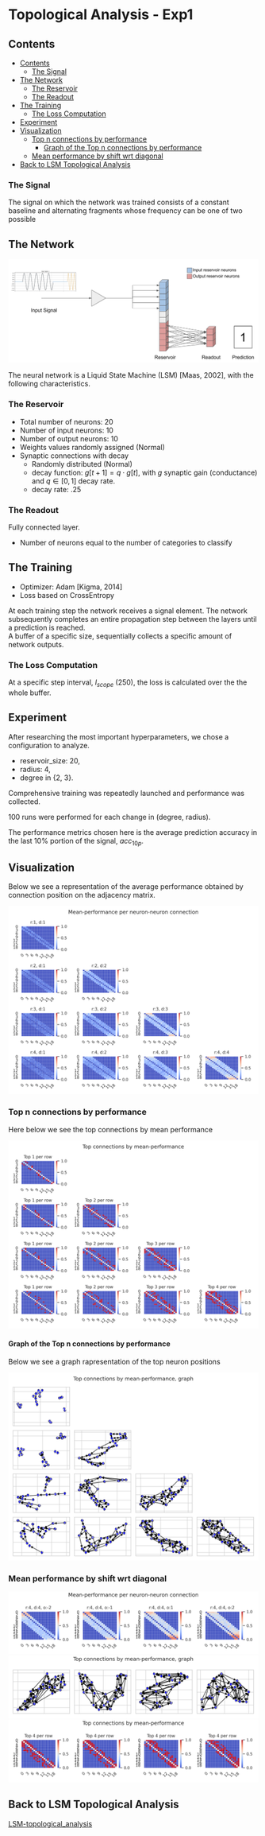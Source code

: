 # Topological Analysis - Exp1

## Contents
- [Contents](#contents)
  - [The Signal](#the-signal)
- [The Network](#the-network)
  - [The Reservoir](#the-reservoir)
  - [The Readout](#the-readout)
- [The Training](#the-training)
  - [The Loss Computation](#the-loss-computation)
- [Experiment](#experiment)
- [Visualization](#visualization)
  - [Top n connections by performance](#top-n-connections-by-performance)
    - [Graph of the Top n connections by performance](#graph-of-the-top-n-connections-by-performance)
  - [Mean performance by shift wrt diagonal](#mean-performance-by-shift-wrt-diagonal)
- [Back to LSM Topological Analysis](#back-to-lsm-topological-analysis)

### The Signal
The signal on which the network was trained consists of a constant baseline and alternating fragments whose frequency can be one of two possible

## The Network

<img src='./imgs/network1.png'>

The neural network is a Liquid State Machine (LSM) \[Maas, 2002\], with the following characteristics.

### The Reservoir

* Total number of neurons: 20
* Number of input neurons: 10
* Number of output neurons: 10
* Weights values randomly assigned (Normal)
* Synaptic connections with decay
   * Randomly distributed (Normal)
   * decay function: $g[t+1] = q \cdot g[t]$, with $g$ synaptic gain (conductance) and $q \in [0, 1]$ decay rate.
   * decay rate: .25

### The Readout

Fully connected layer.
* Number of neurons equal to the number of categories to classify

## The Training

* Optimizer: Adam \[Kigma, 2014\]
* Loss based on CrossEntropy

At each training step the network receives a signal element.
The network subsequently completes an entire propagation step between the layers until a prediction is reached.  
A buffer of a specific size, sequentially collects a specific amount of network outputs.

### The Loss Computation
At a specific step interval, $l_{scope}$ (250), the loss is calculated over the the whole buffer.


## Experiment
After researching the most important hyperparameters,
we chose a configuration to analyze.  
* reservoir_size: 20,
* radius: 4,
* degree in \{2, 3\}.

Comprehensive training was repeatedly launched and performance was collected.  

100 runs were performed for each change in (degree, radius).

The performance metrics chosen here is the average prediction accuracy in the last 10% portion of the signal, $acc_{10p}$.


## Visualization
Below we see a representation of the average performance obtained by connection position on the adjacency matrix.

<img src='./topological_analysis/perf_x_pos-mean.png'>
<!-- Each graph was obtained by multiplying the binary adjacency matrix of each run by $acc_{10p}$ and finally averaging for each cell.

<img src='./topological_analysis/avg_acc_per_pos-ressize_20-d_1-r_4.png' width=50%>
<img src='./topological_analysis/avg_acc_per_pos-ressize_20-d_2-r_4.png' width=50%>
<img src='./topological_analysis/avg_acc_per_pos-ressize_20-d_3-r_4.png' width=50%>
<img src='./topological_analysis/avg_acc_per_pos-ressize_20-d_4-r_4.png' width=50%>
<img src='./topological_analysis/avg_acc_per_pos-ressize_20-d_3-r_3.png' width=50%> -->


<!-- Here below we see reported the same values as in the graphs above, but filtered by $acc_{10p}$ > 0.25

<img src='./topological_analysis/avg_acc_per_pos-ressize_20-d_1-r_4-25pc.png' width=50%>
<img src='./topological_analysis/avg_acc_per_pos-ressize_20-d_2-r_4-25pc.png' width=50%>
<img src='./topological_analysis/avg_acc_per_pos-ressize_20-d_3-r_4-25pc.png' width=50%>
<img src='./topological_analysis/avg_acc_per_pos-ressize_20-d_4-r_4-25pc.png' width=50%>
<img src='./topological_analysis/avg_acc_per_pos-ressize_20-d_3-r_3-25pc.png' width=50%> -->

### Top n connections by performance

Here below we see the top connections by mean performance

<img src='./topological_analysis/top_perf_x_pos-mean.png'>

#### Graph of the Top n connections by performance

Below we see a graph rapresentation of the top neuron positions

<img src='./topological_analysis/top_perf_graph.png'>

### Mean performance by shift wrt diagonal

<img src='./topological_analysis/shift-perf_x_pos-mean.png'>

<img src='./topological_analysis/shift-top_perf_graph.png'>

<img src='./topological_analysis/shift-top_perf_x_pos-mean.png'>


## Back to LSM Topological Analysis

[LSM-topological_analysis](./../../../docs/LSM-topological_analysis.md)
